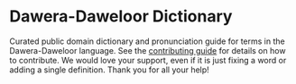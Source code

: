 
# Dawera-Daweloor Dictionary

Curated public domain dictionary and pronunciation guide for terms in the Dawera-Daweloor language. See the [contributing guide](https://github.com/drumworkteam/term/blob/make/.github/contributing.md) for details on how to contribute. We would love your support, even if it is just fixing a word or adding a single definition. Thank you for all your help!